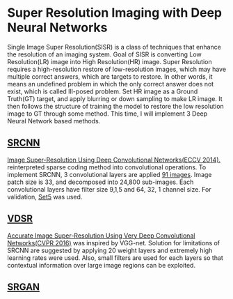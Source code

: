 # Super Resolution Imaging with Deep Neural Networks

Single Image Super Resolution(SISR) is a class of techniques that enhance the resolution of an imaging system.
Goal of SISR is converting Low Resolution(LR) image into High Resolution(HR) image. Super Resolution requires a high-resolution restore of low-resolution images, which may have multiple correct answers, which are targets to restore. In other words, it means an undefined problem in which the only correct answer does not exist, which is called Ill-posed problem. Set HR image as a Ground Truth(GT) target, and apply blurring or down sampling to make LR image. It then follows the structure of training the model to restore the low resolution image to GT through some method. This time, I will implement 3 Deep Neural Network based methods.

## [SRCNN](https://github.com/imeunu/SuperResolution/tree/main/SRCNN)
[Image Super-Resolution Using Deep Convolutional Networks(ECCV 2014).](https://arxiv.org/abs/1501.00092) reinterpreted sparse coding method into convolutional operations. To implement SRCNN, 3 convolutional layers are applied [91 images](http://mmlab.ie.cuhk.edu.hk/projects/SRCNN.html). Image patch size is 33, and decomposed into 24,800 sub-images. Each convolutional layers have filter size 9,1,5 and 64, 32, 1 channel size. For validation, [Set5](https://paperswithcode.com/dataset/set5) was used.

## [VDSR](https://github.com/imeunu/SuperResolution/tree/main/VDSR)
[Accurate Image Super-Resolution Using Very Deep Convolutional Networks(CVPR 2016)](https://arxiv.org/abs/1511.04587) was inspired by VGG-net. Solution for limitations of SRCNN are suggested by applying 20 weight layers and extremely high learning rates were used. Also, small filters are used for each layers so that contextual information over large image regions can be exploited.

## [SRGAN](https://github.com/imeunu/SuperResolution/tree/main/SRGAN)

